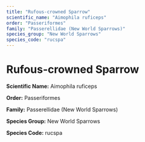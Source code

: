 ```yaml
---
title: "Rufous-crowned Sparrow"
scientific_name: "Aimophila ruficeps"
order: "Passeriformes"
family: "Passerellidae (New World Sparrows)"
species_group: "New World Sparrows"
species_code: "rucspa"
---
```


# Rufous-crowned Sparrow

**Scientific Name:** Aimophila ruficeps

**Order:** Passeriformes

**Family:** Passerellidae (New World Sparrows)

**Species Group:** New World Sparrows

**Species Code:** rucspa
